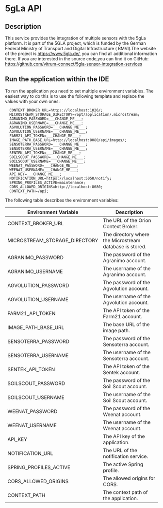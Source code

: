 # 5gLa API

## Description

This service provides the integration of multiple sensors with the 5gLa platform.
It is part of the 5GLA project, which is funded by the German Federal Ministry of Transport and Digital Infrastructure (
BMVI).The website of the project is https://www.5gla.de/, you can find all additional information there. If you are
interested in the source code,you can find it on
GitHub: https://github.com/vitrum-connect/5gla-sensor-integration-services

## Run the application within the IDE

To run the application you need to set multiple environment variables. The easiest way to do this is to use the
following template and replace the values with your own ones:

```
  CONTEXT_BROKER_URL=https://localhost:1026/;
  MICROSTREAM_STORAGE_DIRECTORY=/opt/application/.microstream;
  AGRANIMO_PASSWORD=___CHANGE_ME___;
  AGRANIMO_USERNAME=___CHANGE_ME___;
  AGVOLUTION_PASSWORD=___CHANGE_ME___;
  AGVOLUTION_USERNAME=___CHANGE_ME___;
  FARM21_API_TOKEN=___CHANGE_ME___;
  IMAGE_PATH_BASE_URL=http://localhost:8080/api/images/;
  SENSOTERRA_PASSWORD=___CHANGE_ME___;
  SENSOTERRA_USERNAME=___CHANGE_ME___;
  SENTEK_API_TOKEN=___CHANGE_ME___;
  SOILSCOUT_PASSWORD=___CHANGE_ME___;
  SOILSCOUT_USERNAME=___CHANGE_ME___;
  WEENAT_PASSWORD=___CHANGE_ME___;
  WEENAT_USERNAME=___CHANGE_ME___;
  API_KEY=___CHANGE_ME___;
  NOTIFICATION_URL=https://localhost:5050/notify;
  SPRING_PROFILES_ACTIVE=maintenance;
  CORS_ALLOWED_ORIGINS=http://localhost:8080;
  CONTEXT_PATH=/api;
```

The following table describes the environment variables:

| Environment Variable          | Description                                             |
|-------------------------------|---------------------------------------------------------|
| CONTEXT_BROKER_URL            | The URL of the Orion Context Broker.                    |
| MICROSTREAM_STORAGE_DIRECTORY | The directory where the Microstream database is stored. |
| AGRANIMO_PASSWORD             | The password of the Agranimo account.                   |
| AGRANIMO_USERNAME             | The username of the Agranimo account.                   |
| AGVOLUTION_PASSWORD           | The password of the Agvolution account.                 |
| AGVOLUTION_USERNAME           | The username of the Agvolution account.                 |
| FARM21_API_TOKEN              | The API token of the Farm21 account.                    |
| IMAGE_PATH_BASE_URL           | The base URL of the image path.                         |
| SENSOTERRA_PASSWORD           | The password of the Sensoterra account.                 |
| SENSOTERRA_USERNAME           | The username of the Sensoterra account.                 |
| SENTEK_API_TOKEN              | The API token of the Sentek account.                    |
| SOILSCOUT_PASSWORD            | The password of the Soil Scout account.                 |
| SOILSCOUT_USERNAME            | The username of the Soil Scout account.                 |
| WEENAT_PASSWORD               | The password of the Weenat account.                     |
| WEENAT_USERNAME               | The username of the Weenat account.                     |
| API_KEY                       | The API key of the application.                         |
| NOTIFICATION_URL              | The URL of the notification service.                    |
| SPRING_PROFILES_ACTIVE        | The active Spring profile.                              |
| CORS_ALLOWED_ORIGINS          | The allowed origins for CORS.                           |
| CONTEXT_PATH                  | The context path of the application.                    |
